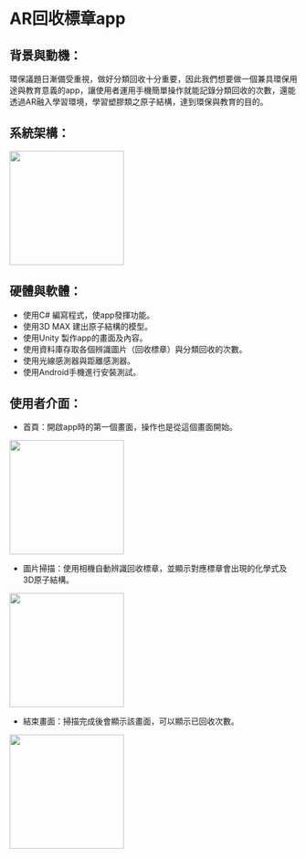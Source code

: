 # AR回收標章app
## 背景與動機：
環保議題日漸備受重視，做好分類回收十分重要，因此我們想要做一個兼具環保用途與教育意義的app，讓使用者運用手機簡單操作就能記錄分類回收的次數，還能透過AR融入學習環境，學習塑膠類之原子結構，達到環保與教育的目的。

## 系統架構：
<img src="" height=200>

## 硬體與軟體：
+ 使用C# 編寫程式，使app發揮功能。
+ 使用3D MAX 建出原子結構的模型。
+ 使用Unity 製作app的畫面及內容。
+ 使用資料庫存取各個辨識圖片（回收標章）與分類回收的次數。
+ 使用光線感測器與距離感測器。
+ 使用Android手機進行安裝測試。


## 使用者介面：
+	首頁：開啟app時的第一個畫面，操作也是從這個畫面開始。
<img src="" height=200>

+	圖片掃描：使用相機自動辨識回收標章，並顯示對應標章會出現的化學式及3D原子結構。

<img src="" height=200>

+ 結束畫面：掃描完成後會顯示該畫面，可以顯示已回收次數。

<img src="" height=200>

